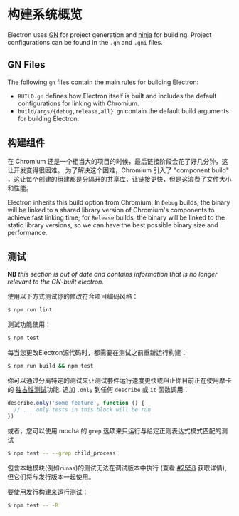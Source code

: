 # 构建系统概览

Electron uses [GN](https://gn.googlesource.com/gn) for project generation and [ninja](https://ninja-build.org/) for building. Project configurations can be found in the `.gn` and `.gni` files.

## GN Files

The following `gn` files contain the main rules for building Electron:

* `BUILD.gn` defines how Electron itself is built and includes the default configurations for linking with Chromium.
* `build/args/{debug,release,all}.gn` contain the default build arguments for building Electron.

## 构建组件

在 Chromium 还是一个相当大的项目的时候，最后链接阶段会花了好几分钟，这让开发变得很困难。 为了解决这个困难，Chromium 引入了 "component build" ，这让每个创建的组建都是分隔开的共享库，让链接更快，但是这浪费了文件大小和性能。

Electron inherits this build option from Chromium. In `Debug` builds, the binary will be linked to a shared library version of Chromium's components to achieve fast linking time; for `Release` builds, the binary will be linked to the static library versions, so we can have the best possible binary size and performance.

## 测试

**NB** *this section is out of date and contains information that is no longer relevant to the GN-built electron.*

使用以下方式测试你的修改符合项目编码风格：

```sh
$ npm run lint
```

测试功能使用：

```sh
$ npm test
```

每当您更改Electron源代码时，都需要在测试之前重新运行构建：

```sh
$ npm run build && npm test
```

你可以通过分离特定的测试来让测试套件运行速度更快或阻止你目前正在使用摩卡的 [独占性测试](https://mochajs.org/#exclusive-tests)功能. 追加 `.only` 到任何 `describe` 或 `it` 函数调用：

```js
describe.only('some feature', function () {
  // ... only tests in this block will be run
})
```

或者，您可以使用 mocha 的 `grep` 选项来只运行与给定正则表达式模式匹配的测试

```sh
$ npm test -- --grep child_process
```

包含本地模块(例如`runas`)的测试无法在调试版本中执行 (查看 [#2558](https://github.com/electron/electron/issues/2558) 获取详情), 但它们将与发行版本一起使用。

要使用发行构建来运行测试：

```sh
$ npm test -- -R
```